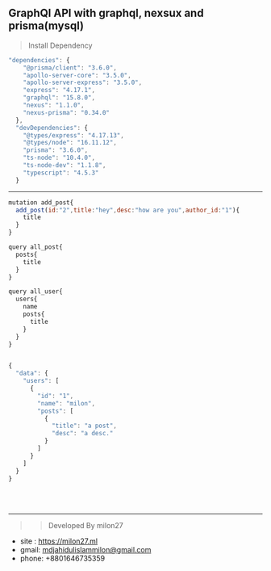 ## GraphQl API with graphql, nexsux and prisma(mysql) 

> Install Dependency
```js
"dependencies": {
    "@prisma/client": "3.6.0",
    "apollo-server-core": "3.5.0",
    "apollo-server-express": "3.5.0",
    "express": "4.17.1",
    "graphql": "15.8.0",
    "nexus": "1.1.0",
    "nexus-prisma": "0.34.0"
  },
  "devDependencies": {
    "@types/express": "4.17.13",
    "@types/node": "16.11.12",
    "prisma": "3.6.0",
    "ts-node": "10.4.0",
    "ts-node-dev": "1.1.8",
    "typescript": "4.5.3"
  }

```

___

```js
mutation add_post{
  add_post(id:"2",title:"hey",desc:"how are you",author_id:"1"){
    title
  }
}

query all_post{
  posts{
    title
  }
}

query all_user{
  users{
    name
    posts{
      title
    }
  }
}
```

```js

{
  "data": {
    "users": [
      {
        "id": "1",
        "name": "milon",
        "posts": [
          {
            "title": "a post",
            "desc": "a desc."
          }
        ]
      }
    ]
  }
}

```


<br/><br/>
___

>> Developed By milon27
* site : https://milon27.ml
* gmail: mdjahidulislammilon@gmail.com
* phone: +8801646735359
